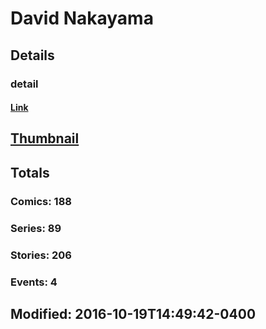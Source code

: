 # David  Nakayama 
## Details
### detail
#### [Link](http://marvel.com/comics/creators/5022/david_nakayama?utm_campaign=apiRef&utm_source=225578a89fc76f3d20fbffda5d17a88d)
## [Thumbnail](http://i.annihil.us/u/prod/marvel/i/mg/c/80/4bc319b690dff.jpg)
## Totals
### Comics: 188
### Series: 89
### Stories: 206
### Events: 4
## Modified: 2016-10-19T14:49:42-0400